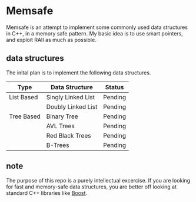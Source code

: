 # Memsafe
Memsafe is an attempt to implement some commonly used data structures in C++, in a memory safe pattern. My basic idea is to use smart pointers, and exploit RAII as much as possible.

## data structures
The inital plan is to implement the following data structures.

| Type| Data Structure| Status |
| --- | --- | --- |
| List Based | Singly Linked List | Pending |
| | Doubly Linked List | Pending |
| Tree Based | Binary Tree | Pending |
| | AVL Trees | Pending |
| | Red Black Trees| Pending| 
| | B-Trees| Pending | 

## note
The purpose of this repo is a purely intellectual excercise. If you are looking for fast and memory-safe data structures, you are better off looking at standard C++ libraries like [Boost](https://www.boost.org/). 
